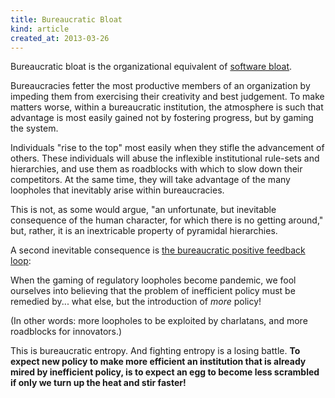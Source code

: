 ```yaml
---
title: Bureaucratic Bloat
kind: article
created_at: 2013-03-26
---
```


<!-- _. -->

Bureaucratic bloat is the organizational equivalent of 
[software bloat](https://en.wikipedia.org/wiki/Software_bloat). 

Bureaucracies fetter the most productive members of an organization by impeding
them from exercising their creativity and best judgement. To make matters worse, 
within a bureaucratic institution, the atmosphere is such that advantage is most 
easily gained not by fostering progress, but by gaming the system.

Individuals "rise to the top" most easily when they stifle the advancement of 
others. These individuals will abuse the inflexible institutional rule-sets and 
hierarchies, and use them as roadblocks with which to slow down their 
competitors. At the same time, they will take advantage of the many 
loopholes that inevitably arise within bureaucracies. 

This is not, as some would argue, "an unfortunate, but inevitable consequence of 
the human character, for which there is no getting around," but, rather, it is 
an inextricable property of pyramidal hierarchies. 

A second inevitable consequence is 
[the bureaucratic positive feedback loop](/articles/specificity_of_policy_as_a_marker_of_organizational_dysfunction):

When the gaming of regulatory loopholes become pandemic, we fool ourselves into
believing that the problem of inefficient policy must be remedied by... 
what else, but the introduction of *more* policy! 

(In other words: 
more loopholes to be exploited by charlatans, and more roadblocks for 
innovators.)

This is bureaucratic entropy. And fighting entropy is a losing battle. **To expect
new policy to make more efficient an institution that is already mired by
inefficient policy, is to expect an egg to become less scrambled if only we
turn up the heat and stir faster!**

